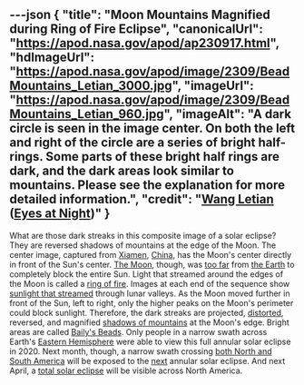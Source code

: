 ---json
{
  "title": "Moon Mountains Magnified during Ring of Fire Eclipse",
  "canonicalUrl": "https://apod.nasa.gov/apod/ap230917.html",
  "hdImageUrl": "https://apod.nasa.gov/apod/image/2309/BeadMountains_Letian_3000.jpg",
  "imageUrl": "https://apod.nasa.gov/apod/image/2309/BeadMountains_Letian_960.jpg",
  "imageAlt": "A dark circle is seen in the image center. On both the left and right of the circle are a series of bright half-rings. Some parts of these bright half rings are dark, and the dark areas look similar to mountains. Please see the explanation for more detailed information.",
  "credit": "[Wang Letian](http://www.luckwlt.com/About%20Me.html) ([Eyes at Night](http://www.luckwlt.com/))"
}
---

What are those dark streaks in this composite image of a solar eclipse? They are reversed shadows of mountains at the edge of the Moon. The center image, captured from [Xiamen](https://www.youtube.com/watch?v=ke5nVmMxIwY), [China](https://en.wikipedia.org/wiki/China), has the Moon's center directly in front of the Sun's center. [The Moon](https://moon.nasa.gov/), though, was [too far](https://eclipse.aas.org/sites/eclipse.aas.org/files/Total-Annular-TQ.jpg) from [the Earth](https://solarsystem.nasa.gov/planets/earth/overview/) to completely block the entire Sun. Light that streamed around the edges of the Moon is called a [ring of fire](https://apod.nasa.gov/apod/ap200615.html). Images at each end of the sequence show [sunlight that streamed](https://apod.nasa.gov/apod/ap170301.html) through lunar valleys. As the Moon moved further in front of the Sun, left to right, only the higher peaks on the Moon's perimeter could block sunlight. Therefore, the dark streaks are projected, [distorted](https://i.pinimg.com/236x/69/ff/c4/69ffc42ba1c739e25ed76fcaa6555a0e.jpg), reversed, and magnified [shadows of mountains](https://apod.nasa.gov/apod/ap180507.html) at the Moon's edge. Bright areas are called [Baily's Beads](https://en.wikipedia.org/wiki/Baily%27s_beads). Only people in a narrow swath across Earth's [Eastern Hemisphere](https://en.wikipedia.org/wiki/Eastern_Hemisphere) were able to view this full annular solar eclipse in 2020. Next month, though, a narrow swath crossing [both North and South America](https://en.wikipedia.org/wiki/Americas) will be exposed to the [next](https://www.timeanddate.com/eclipse/list.html) annular solar eclipse. And next April, a [total solar eclipse](https://apod.nasa.gov/apod/ap170912.html) will be visible across North America.

